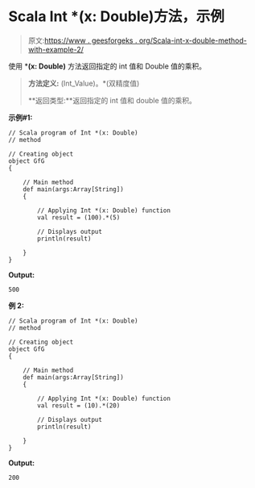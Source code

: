 # Scala Int *(x: Double)方法，示例

> 原文:[https://www . geesforgeks . org/Scala-int-x-double-method-with-example-2/](https://www.geeksforgeeks.org/scala-int-x-double-method-with-example-2/)

使用 ***(x: Double)** 方法返回指定的 int 值和 Double 值的乘积。

> **方法定义:** (Int_Value)。*(双精度值)
> 
> **返回类型:**返回指定的 int 值和 double 值的乘积。

**示例#1:**

```
// Scala program of Int *(x: Double)
// method

// Creating object
object GfG
{ 

    // Main method
    def main(args:Array[String])
    {

        // Applying Int *(x: Double) function
        val result = (100).*(5)

        // Displays output
        println(result)

    }
} 
```

**Output:**

```
500

```

**例 2:**

```
// Scala program of Int *(x: Double)
// method

// Creating object
object GfG
{ 

    // Main method
    def main(args:Array[String])
    {

        // Applying Int *(x: Double) function
        val result = (10).*(20)

        // Displays output
        println(result)

    }
} 
```

**Output:**

```
200

```